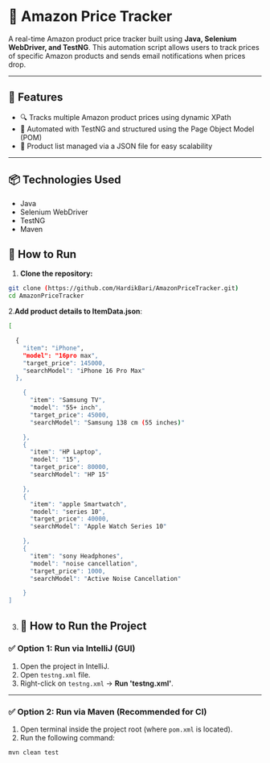 # 🛒 Amazon Price Tracker

A real-time Amazon product price tracker built using **Java, Selenium WebDriver, and TestNG**. This automation script allows users to track prices of specific Amazon products and sends email notifications when prices drop.

---

## 🚀 Features

- 🔍 Tracks multiple Amazon product prices using dynamic XPath
- 🧪 Automated with TestNG and structured using the Page Object Model (POM)
- 📄 Product list managed via a JSON file for easy scalability


---

## 📦 Technologies Used

- Java
- Selenium WebDriver
- TestNG
- Maven

## 🧪 How to Run

1. **Clone the repository:**

```bash
git clone (https://github.com/HardikBari/AmazonPriceTracker.git)
cd AmazonPriceTracker
```
2.**Add product details to ItemData.json**:
```bash
[

  {
    "item": "iPhone",
    "model": "16pro max",
    "target_price": 145000,
    "searchModel": "iPhone 16 Pro Max"
  },

    {
      "item": "Samsung TV",
      "model": "55+ inch",
      "target_price": 45000,
      "searchModel": "Samsung 138 cm (55 inches)"

    },
    {
      "item": "HP Laptop",
      "model": "15",
      "target_price": 80000,
      "searchModel": "HP 15"

    },
    {
      "item": "apple Smartwatch",
      "model": "series 10",
      "target_price": 40000,
      "searchModel": "Apple Watch Series 10"

    },
    {
      "item": "sony Headphones",
      "model": "noise cancellation",
      "target_price": 1000,
      "searchModel": "Active Noise Cancellation"

    }
]
```
3. ## 🧪 How to Run the Project

### ✅ Option 1: Run via IntelliJ (GUI)
1. Open the project in IntelliJ.
2. Open `testng.xml` file.
3. Right-click on `testng.xml` → **Run 'testng.xml'**.

---

### ✅ Option 2: Run via Maven (Recommended for CI)

1. Open terminal inside the project root (where `pom.xml` is located).
2. Run the following command:

```bash
mvn clean test



